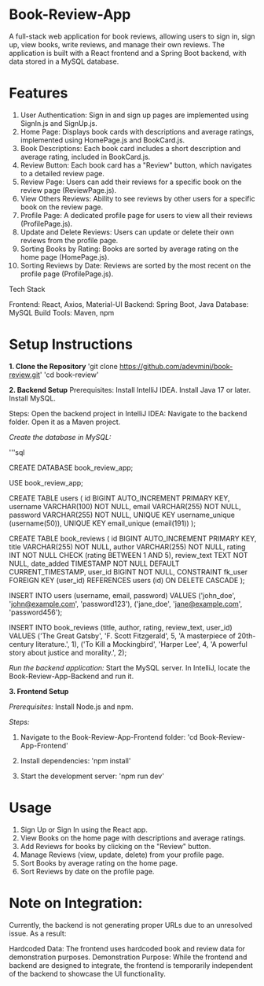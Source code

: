 # Book-Review-App
A full-stack web application for book reviews, allowing users to sign in, sign up, view books, write reviews, and manage their own reviews. The application is built with a React frontend and a Spring Boot backend, with data stored in a MySQL database.



# Features

1. User Authentication: Sign in and sign up pages are implemented using SignIn.js and SignUp.js.
2. Home Page: Displays book cards with descriptions and average ratings, implemented using HomePage.js and BookCard.js.
3. Book Descriptions: Each book card includes a short description and average rating, included in BookCard.js.
4. Review Button: Each book card has a "Review" button, which navigates to a detailed review page.
5. Review Page: Users can add their reviews for a specific book on the review page (ReviewPage.js).
6. View Others Reviews: Ability to see reviews by other users for a specific book on the review page.
7. Profile Page: A dedicated profile page for users to view all their reviews (ProfilePage.js).
8. Update and Delete Reviews: Users can update or delete their own reviews from the profile page.
9. Sorting Books by Rating: Books are sorted by average rating on the home page (HomePage.js).
10. Sorting Reviews by Date: Reviews are sorted by the most recent on the profile page (ProfilePage.js).



Tech Stack

  Frontend: React, Axios, Material-UI
  Backend: Spring Boot, Java
  Database: MySQL
  Build Tools: Maven, npm


# Setup Instructions

**1. Clone the Repository**
   'git clone https://github.com/adevmini/book-review.git'
   'cd book-review'

**2. Backend Setup**
Prerequisites:
   Install IntelliJ IDEA.
   Install Java 17 or later.
   Install MySQL.

Steps:
   Open the backend project in IntelliJ IDEA:
   Navigate to the backend folder.
   Open it as a Maven project.
   
   
*Create the database in MySQL:*

   '''sql
   
   CREATE DATABASE book_review_app;

   USE book_review_app;

   CREATE TABLE users (
       id BIGINT AUTO_INCREMENT PRIMARY KEY,
       username VARCHAR(100) NOT NULL,
       email VARCHAR(255) NOT NULL,
       password VARCHAR(255) NOT NULL,
       UNIQUE KEY username_unique (username(50)),
       UNIQUE KEY email_unique (email(191))
   );

   CREATE TABLE book_reviews (
       id BIGINT AUTO_INCREMENT PRIMARY KEY,
       title VARCHAR(255) NOT NULL,
       author VARCHAR(255) NOT NULL,
       rating INT NOT NULL CHECK (rating BETWEEN 1 AND 5),
       review_text TEXT NOT NULL,
       date_added TIMESTAMP NOT NULL DEFAULT CURRENT_TIMESTAMP,
       user_id BIGINT NOT NULL,
       CONSTRAINT fk_user FOREIGN KEY (user_id) REFERENCES users (id) ON DELETE CASCADE
   );

   INSERT INTO users (username, email, password)
   VALUES
   ('john_doe', 'john@example.com', 'password123'),
   ('jane_doe', 'jane@example.com', 'password456');

   INSERT INTO book_reviews (title, author, rating, review_text, user_id)
   VALUES
   ('The Great Gatsby', 'F. Scott Fitzgerald', 5, 'A masterpiece of 20th-century literature.', 1),
   ('To Kill a Mockingbird', 'Harper Lee', 4, 'A powerful story about justice and morality.', 2);


*Run the backend application:*
   Start the MySQL server.
   In IntelliJ, locate the Book-Review-App-Backend and run it.



**3. Frontend Setup**

*Prerequisites:*
  Install Node.js and npm.

  
*Steps:*

  1. Navigate to the Book-Review-App-Frontend folder:
     'cd Book-Review-App-Frontend'

  2. Install dependencies:
     'npm install'

  3. Start the development server:
     'npm run dev'



# Usage
   1. Sign Up or Sign In using the React app.
   2. View Books on the home page with descriptions and average ratings.
   3. Add Reviews for books by clicking on the "Review" button.
   4. Manage Reviews (view, update, delete) from your profile page.
   5. Sort Books by average rating on the home page.
   6. Sort Reviews by date on the profile page.


# Note on Integration:

Currently, the backend is not generating proper URLs due to an unresolved issue. As a result:

Hardcoded Data: The frontend uses hardcoded book and review data for demonstration purposes.
Demonstration Purpose: While the frontend and backend are designed to integrate, the frontend is temporarily independent of the backend to showcase the UI functionality.





